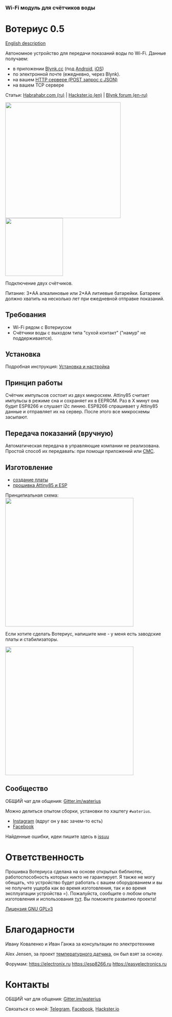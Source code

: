 ### Wi-Fi модуль для счётчиков воды
# Вотериус 0.5
[English description](https://github.com/dontsovcmc/waterius/blob/master/English.md)

Aвтономное устройство для передачи показаний воды по Wi-Fi.
Данные получаем:
- в приложении [Blynk.cc](http://Blynk.cc) (под [Android](https://play.google.com/store/apps/details?id=cc.blynk), [iOS](https://itunes.apple.com/us/app/blynk-control-arduino-raspberry/id808760481?ls=1&mt=8))
- по электронной почте (ежедневно, через Blynk).
- на вашем [HTTP сервере (POST запрос с JSON)](https://github.com/dontsovcmc/waterius/blob/master/Export.md)
- на вашем TCP сервере

Статьи:
[Habrahabr.com (ru)](https://habr.com/post/418573/) | [Hackster.io (en)](https://www.hackster.io/dontsovcmc/waterius-4bfaba) | [Blynk forum (en-ru)](https://community.blynk.cc/t/autonomous-impulse-counter-for-water-meters-attiny85-esp-01)

<img src="https://github.com/dontsovcmc/waterius/blob/master/files/top.jpg" data-canonical-src="https://github.com/dontsovcmc/waterius/blob/master/files/top.jpg" width="360"/> <img src="https://github.com/dontsovcmc/waterius/blob/master/files/step02.png" data-canonical-src="https://github.com/dontsovcmc/waterius/blob/master/files/step02.png" width="180"/>

Подключение двух счётчиков.

Питание: 3\*AA алкалиновые или 2\*AA литиевые батарейки. Батареек должно хватить на несколько лет при ежедневной отправке показаний.

## Требования
- Wi-Fi рядом с Вотериусом
- Счётчики воды с выходом типа "сухой контакт" ("намур" не поддерживается).

## Установка
Подробная инструкция: [Установка и настройка](https://github.com/dontsovcmc/waterius/blob/master/Setup.md)

## Принцип работы
Счётчик импульсов состоит из двух микросхем. Attiny85 считает импульсы в режиме сна и сохраняет их в EEPROM. Раз в Х минут она будит ESP8266 и слушает i2c линию. ESP8266 спрашивает у Attiny85 данные и отправляет их на сервер. После этого все микросхемы засыпают.

## Передача показаний (вручную)
Автоматическая передача в управляющие компании не реализована. Простой способ их передавать: при помощи приложений или [СМС](Send.md).

## Изготовление
- [создание платы](https://github.com/dontsovcmc/waterius/blob/master/Making.md)
- [прошивка Attiny85 и ESP](https://github.com/dontsovcmc/waterius/blob/master/Firmware.md) 

Принципиальная схема:
<img src="https://github.com/dontsovcmc/waterius/blob/master/Board/scheme.png" data-canonical-src="https://github.com/dontsovcmc/waterius/blob/master/Board/scheme.png" width="400"/>

Если хотите сделать Вотериус, напишите мне - у меня есть заводские платы и стабилизаторы.

<img src="https://github.com/dontsovcmc/waterius/raw/master/Board/waterius-factory-board.jpg" data-canonical-src="https://github.com/dontsovcmc/waterius/raw/master/Board/waterius-factory-board.jpg" width="400"/>

## Сообщество

ОБЩИЙ чат для общения: [Gitter.im/waterius](https://gitter.im/waterius)

Можно делиться опытом сборки, установки по хэштегу `#waterius`.
- [Instagram](https://www.instagram.com/explore/tags/waterius/) (вдруг он у вас зачем-то есть)
- [Facebook](https://www.facebook.com/search/top/?q=waterius) 

Найденные ошибки, идеи пишите здесь в [issuu](https://github.com/dontsovcmc/waterius/issues)

# Ответственность

Прошивка Вотериуса сделана на основе открытых библиотек, работоспособность которых никто не гарантирует. Я также не могу обещать, что устройство будет работать с вашем оборудованием и вы не получите ущерба как во время изготовления, так и во время эксплуатации устройства =). Пожалуйста, сообщите о любом опыте изготовления и использования [тут](https://github.com/dontsovcmc/waterius/issues). Вы поможете развитию проекта! 

[Лицензия GNU GPLv3](https://github.com/dontsovcmc/waterius/blob/master/LICENSE)

# Благодарности
Ивану Коваленко и Иван Ганжа за консультации по электротехнике

Alex Jensen, за проект [температурного датчика](https://www.cron.dk/esp8266-on-batteries-for-years-part-1), он был взят за основу.

Форумам: 
https://electronix.ru
https://esp8266.ru
https://easyelectronics.ru


# Контакты
ОБЩИЙ чат для общения: [Gitter.im/waterius](https://gitter.im/waterius)

Связаться со мной: [Telegram](https://t.me/Dontsovcmc), [Facebook](https://facebook.com/dontsovev), [Hackster.io](https://www.hackster.io/dontsovcmc)
